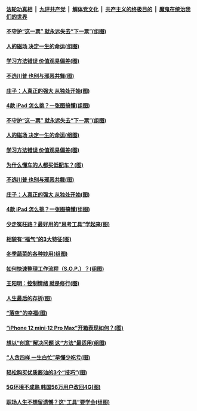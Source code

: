 

####  [法轮功真相](../../../../basic/blob/master/README.md?t=11181602) &nbsp;|&nbsp; [九评共产党](../../../../9ping.md/blob/master/README.md?t=11181602) &nbsp;|&nbsp; [解体党文化](../../../../jtdwh.md/blob/master/README.md?t=11181602)  &nbsp;|&nbsp; [共产主义的终极目的](../../../../gczydzjmd.md/blob/master/README.md?t=11181602) &nbsp;|&nbsp; [魔鬼在统治我们的世界](../../../../mgztzwmdsj.md/blob/master/README.md?t=11181602) 

#### [不守护“这一票” 就永远失去“下一票”(组图)](../pages/p8/952862.md?t=11181602) 

#### [人的磁场 决定一生的命运(组图)](../pages/p8/952350.md?t=11181602) 

#### [学习方法错误 价值观易偏差(图)](../pages/p8/952854.md?t=11181602) 

#### [不选川普 也别与邪恶共舞(图)](../pages/p8/952814.md?t=11181602) 

#### [庄子：人真正的强大 从独处开始(图)](../pages/p8/952355.md?t=11181602) 

#### [4款 iPad 怎么挑？一张图搞懂(组图)](../pages/p8/952739.md?t=11181602) 

#### [不守护“这一票” 就永远失去“下一票”(组图)](../pages/p8/952862.md?t=11181602) 

#### [人的磁场 决定一生的命运(组图)](../pages/p8/952350.md?t=11181602) 

#### [学习方法错误 价值观易偏差(图)](../pages/p8/952854.md?t=11181602) 

#### [为什么懂车的人都买低配车？(图)](../pages/p8/952841.md?t=11181602) 

#### [不选川普 也别与邪恶共舞(图)](../pages/p8/952814.md?t=11181602) 

#### [庄子：人真正的强大 从独处开始(图)](../pages/p8/952355.md?t=11181602) 

#### [4款 iPad 怎么挑？一张图搞懂(组图)](../pages/p8/952739.md?t=11181602) 

#### [少走冤枉路？最好用的“思考工具”学起来(图)](../pages/p8/952738.md?t=11181602) 

#### [相貌有“福气”的3大特征(图)](../pages/p8/952664.md?t=11181602) 

#### [冬季蔬菜的各种妙用(组图)](../pages/p8/952521.md?t=11181602) 

#### [如何快速整理工作流程（S.O.P.）？(组图)](../pages/p8/952649.md?t=11181602) 

#### [王阳明：控制情绪 就是修行(图)](../pages/p8/952093.md?t=11181602) 

#### [人生最后的存折(图)](../pages/p8/952362.md?t=11181602) 

#### [“落空”的幸福(图)](../pages/p8/952566.md?t=11181602) 

#### [“iPhone 12 mini‧12 Pro Max”开箱表现如何？(图)](../pages/p8/952558.md?t=11181602) 

#### [想以“创意”解决问题 这“方法”最适用(组图)](../pages/p8/951660.md?t=11181602) 

#### [“人贪四样 一生白忙”早懂少吃亏(图)](../pages/p8/952525.md?t=11181602) 

#### [轻松购买优质酱油的3个“技巧”(图)](../pages/p8/952086.md?t=11181602) 

#### [5G环境不成熟 韩国56万用户改回4G(图)](../pages/p8/952433.md?t=11181602) 

#### [职场人生不想留遗憾？这“工具”要学会(组图)](../pages/p8/952420.md?t=11181602) 

